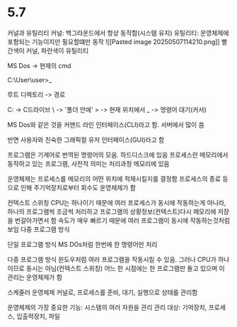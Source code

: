 
# 5.7

커널과 유틸리티
커널: 백그라운드에서 항상 동작함(시스템 유지)
유틸리티: 운영체제에 포함되는 기능이지만 필요할떄만 동작
![[Pasted image 20250507114210.png]]
빨간색이 커널, 파란색이 유틸리티


MS Dos -> 현재의 cmd

C:\User\user>_

루트 디렉토리 -> 경로

C: -> C드라이브
\ -> '폴더 안에'
\> -> 현재 위치에서
_ -> 명령어 대기(커서)

MS Dos와 같은 것을 커맨드 라인 인터페이스(CLI)라고 함.
서버에서 많이 씀

반면 사용자와 친숙한 그래픽컬 유저 인터페이스(GUI)라고 함

프로그램은 기계어로 번역된 명령어의 모음. 하드디스크에 있음
프로세스란 메모리에서 동작하고 있는 프로그램, 사전적 의미는 처리과정
메모리에 있음

운영체제는 프로세스를 메모리의 어떤 위치에 적재시킬지를 결정함
프로세스의 종료 등으로 인해 주기억장치로부터 회수도 운영체제가 함

컨텍스트 스위칭
CPU는 하나이기 때문에 여러 프로세스가 동시에 작동하는게 아니라, 하나의 프로그램씩 조금씩 처리하고 프로그램의 상황정보(컨텍스트)다시 메모리에 저장을 번갈아가면서 함
속도가 매우 빠르기 때문에 여러 프로그램이 동시에 작동하는것처럼 보임
다중 프로그램 방식

단일 프로그램 방식
MS DOs처럼 한번에 한 명령어만 처리

다중 프로그램 방식
윈도우처럼 여러 프로그램을 작동시킬 수 있음. 그러나 CPU가 하나이므로 동시는 아님(컨텍스트 스위칭)
어느 한 시점에는 한 프로그램만 돌고 있으며 이 관리는 운영체제가 함

스케줄러
운영체제 커널로, 프로세스를 준비, 대기, 실행으로 상태를 관리함

운영체제의 가장 중요한 기능: 시스템의 여러 자원을 관리
관리 대상: 기억장치, 프로세스, 입출력장치, 파일

